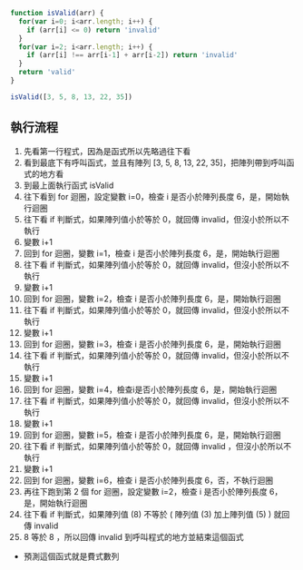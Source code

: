 ``` js
function isValid(arr) {
  for(var i=0; i<arr.length; i++) {        
    if (arr[i] <= 0) return 'invalid'
  }
  for(var i=2; i<arr.length; i++) {        
    if (arr[i] !== arr[i-1] + arr[i-2]) return 'invalid'
  }
  return 'valid'
}

isValid([3, 5, 8, 13, 22, 35])     
```

## 執行流程
1. 先看第一行程式，因為是函式所以先略過往下看
2. 看到最底下有呼叫函式，並且有陣列 [3, 5, 8, 13, 22, 35]，把陣列帶到呼叫函式的地方看
3. 到最上面執行函式 isValid
4. 往下看到 for 迴圈，設定變數 i=0，檢查 i 是否小於陣列長度 6，是，開始執行迴圈
5. 往下看 if 判斷式，如果陣列值小於等於 0，就回傳 invalid，但沒小於所以不執行
6. 變數 i+1
7. 回到 for 迴圈，變數 i=1，檢查 i 是否小於陣列長度 6，是，開始執行迴圈
8. 往下看 if 判斷式，如果陣列值小於等於 0，就回傳 invalid，但沒小於所以不執行
9. 變數 i+1
10. 回到 for 迴圈，變數 i=2，檢查 i 是否小於陣列長度 6，是，開始執行迴圈
11. 往下看 if 判斷式，如果陣列值小於等於 0，就回傳 invalid，但沒小於所以不執行
12. 變數 i+1
13. 回到 for 迴圈，變數 i=3，檢查 i 是否小於陣列長度 6，是，開始執行迴圈
14. 往下看 if 判斷式，如果陣列值小於等於 0，就回傳 invalid，但沒小於所以不執行
15. 變數 i+1
16. 回到 for 迴圈，變數 i=4，檢查i是否小於陣列長度 6，是，開始執行迴圈
17. 往下看 if 判斷式，如果陣列值小於等於 0，就回傳 invalid，但沒小於所以不執行
18. 變數 i+1
19. 回到 for 迴圈，變數 i=5，檢查 i 是否小於陣列長度 6，是，開始執行迴圈
20. 往下看 if 判斷式，如果陣列值小於等於 0，就回傳 invalid ，但沒小於所以不執行
21. 變數 i+1
22. 回到 for 迴圈，變數 i=6，檢查 i 是否小於陣列長度 6，否，不執行迴圈
23. 再往下跑到第 2 個 for 迴圈，設定變數 i=2，檢查 i 是否小於陣列長度 6，是，開始執行迴圈
24. 往下看 if 判斷式，如果陣列值 (8) 不等於 ( 陣列值 (3) 加上陣列值 (5) ) 就回傳 invalid
25. 8 等於 8  ，所以回傳 invalid 到呼叫程式的地方並結束這個函式

* 預測這個函式就是費式數列